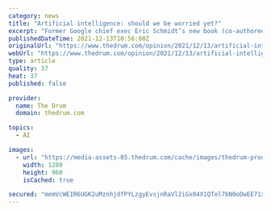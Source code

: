```yaml
---
category: news
title: "Artificial intelligence: should we be worried yet?"
excerpt: "Former Google chief exec Eric Schmidt’s new book (co-authored by Daniel Huttenlocher and, strangely enough, Henry Kissinger) on humanity’s relationship with artificial intelligence (AI) sounds a note of caution,"
publishedDateTime: 2021-12-13T10:56:00Z
originalUrl: "https://www.thedrum.com/opinion/2021/12/13/artificial-intelligence-should-we-be-worried-yet"
webUrl: "https://www.thedrum.com/opinion/2021/12/13/artificial-intelligence-should-we-be-worried-yet"
type: article
quality: 37
heat: 37
published: false

provider:
  name: The Drum
  domain: thedrum.com

topics:
  - AI

images:
  - url: "https://media-assets-05.thedrum.com/cache/images/thedrum-prod/s3-news-tmp-666306-possessed-photography-u3sowvixhky-unsplash--default--1280.jpg"
    width: 1280
    height: 960
    isCached: true

secured: "memVcWEIR6UGK2uMznhjdfPYLzgyEvsjnRaVl2iGx04X1QTol7bN0oDwEE71xIPukbKGZuoie+olFH+HgW85ECD4xZ7LcwtVzy77PA8yUnGuKD40kL/3tGFc+DEmOnKw9HNYCAJQ+Qdwpky1K+PIH0yr52624UGuW/QF/VtyAs7pOHt1MJLz00qgks6Sx0AWhaSO7mZpktwTFtfzujh32jrHeGNwYQqVw4IM3Ph/KhlMVXgZdp/IAmn8X60y7LYywwJBMzsTcXHs632uylagNtqxWnBZyJBJ6Qa/6lkygfQAlzDa+UsJ4nSrAosQ04V7WHWB0C1z3c3V3m33y1psRn9hPylI87nGXDWkUgoF16A=;CimZZ4GRGoukBN7zldL4Tg=="
---
```


